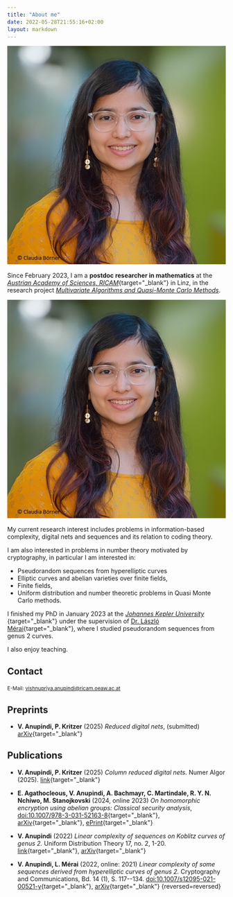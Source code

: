 ```yaml
---
title: "About me"
date: 2022-05-28T21:55:16+02:00
layout: markdown
---
```



<div class="sm:float-right sm:max-w-[12em] sm:ml-2 md:flex hidden drop-shadow-xl">
<img src="Vishnu_dp.jpg">
</div>

Since February 2023, I am a **postdoc researcher in mathematics** at the [ _Austrian Academy of Sciences, RICAM_](https://www.oeaw.ac.at/ricam/){target="_blank"} in Linz, in the research project [_Multivariate Algorithms and Quasi-Monte Carlo Methods_](https://www.oeaw.ac.at/ricam/research/groups/group-kritzer). 

<div class="container md:hidden drop-shadow-xl">
<img class="mx-auto max-w-[12em]" src="Vishnu_dp.jpg">
</div>

My current research interest includes problems in information-based complexity, digital nets and sequences and its relation to coding theory. 

I am also interested in problems in number theory motivated by cryptography, in particular I am interested in:
- Pseudorandom sequences from hyperelliptic curves
- Elliptic curves and abelian varieties over finite fields,
- Finite fields,
- Uniform distribution and number theoretic problems in Quasi Monte Carlo methods.

I finished my PhD in January 2023 at the [ _Johannes Kepler University_ ](https://www.jku.at/en){target="_blank"} under the supervision of [Dr. László Mérai](https://sites.google.com/view/laszlomerai/home){target="_blank"}, where I studied pseudorandom sequences from genus 2 curves.

I also enjoy teaching.

## Contact

<small>
E-Mail: <a href="mailto:vishnupriya.anupindi@ricam.oeaw.ac.at">vishnupriya.anupindi@ricam.oeaw.ac.at</a>
</small>

## Preprints
- **V. Anupindi, P. Kritzer** (2025) _Reduced digital nets_, (submitted) [arXiv](https://arxiv.org/abs/2501.13659){target="_blank"}

## Publications

- **V. Anupindi, P. Kritzer** (2025) _Column reduced digital nets._ Numer Algor (2025). [link](https://doi.org/10.1007/s11075-025-02050-8){target="_blank"}

- **E. Agathocleous, V. Anupindi, A. Bachmayr, C. Martindale, R. Y. N. Nchiwo, M. Stanojkovski** (2024, online 2023) _On homomorphic encryption using abelian groups: Classical security analysis_, [doi:10.1007/978-3-031-52163-8](https://doi.org/10.1007/978-3-031-52163-8){target="_blank"}, [arXiv](https://arxiv.org/abs/2302.12867){target="_blank"}, [ePrint](https://eprint.iacr.org/2023/304){target="_blank"}


- **V. Anupindi** (2022) _Linear complexity of sequences on Koblitz curves of genus 2._ Uniform Distribution Theory 17, no. 2, 1-20. [link](http://pcwww.liv.ac.uk/~karpenk/JournalUDT/vol17/no2/01_Anupindi_UDT_revised_pdf.pdf){target="_blank"}, [arXiv](https://arxiv.org/abs/2203.13523){target="_blank"}

- **V. Anupindi, L. Mérai** (2022, online: 2021) _Linear complexity of some sequences derived from hyperelliptic curves of genus 2._ Cryptography and Communications, Bd. 14 (1), S. 117--134. [doi:10.1007/s12095-021-00521-y](https://doi.org/10.1007/s12095-021-00521-y){target="_blank"}, [arXiv](https://arxiv.org/abs/2102.02605){target="_blank"}
{reversed=reversed}


